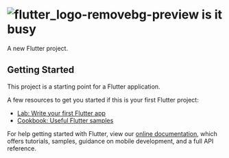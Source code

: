# ![flutter_logo-removebg-preview](https://user-images.githubusercontent.com/100343047/192092360-589d745b-ceab-4ff5-8f62-6d5cd12cb407.png)  is it busy

A new Flutter project.

## Getting Started

This project is a starting point for a Flutter application.

A few resources to get you started if this is your first Flutter project:

- [Lab: Write your first Flutter app](https://flutter.dev/docs/get-started/codelab)
- [Cookbook: Useful Flutter samples](https://flutter.dev/docs/cookbook)

For help getting started with Flutter, view our
[online documentation](https://flutter.dev/docs), which offers tutorials,
samples, guidance on mobile development, and a full API reference.
